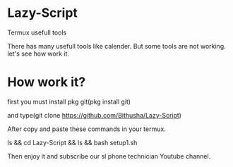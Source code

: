 # Lazy-Script
Termux usefull tools

There has many usefull tools like calender.
But some tools are not working.
let's see how work it.

# How work it?
first you must install pkg git(pkg install git)

and type(git clone https://github.com/Bithusha/Lazy-Script)

After copy and paste these commands in your termux.

ls && cd Lazy-Script && ls && bash setup1.sh

Then enjoy it and subscribe our sl phone technician
Youtube channel.
